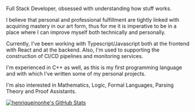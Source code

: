 Full Stack Developer, obsessed with understanding how stuff works.

I believe that personal and professional fulfillment are tightly linked with acquiring mastery in our art form, thus for me it is imperative to be in a place where I can improve myself both technically and personally.

Currently, I've been working with Typescript/Javascript both at the frontend with React and at the backend. Also, I'm used to supporting the construction of CI/CD pipelines and monitoring services.

I'm experienced in C++ as well, as this is my first programming language and with which I've written some of my personal projects.

I'm also interested in Mathematics, Logic, Formal Languages, Parsing Theory and Proof Assistants.

[![henriqueinonhe's GitHub Stats](https://github-readme-stats.vercel.app/api?username=henriqueinonhe&count_private=true)](https://github.com/henriqueinonhe/github-readme-stats)
